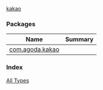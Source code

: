 [kakao](./index.md)

### Packages

| Name | Summary |
|---|---|
| [com.agoda.kakao](com.agoda.kakao/index.md) |  |

### Index

[All Types](alltypes/index.md)